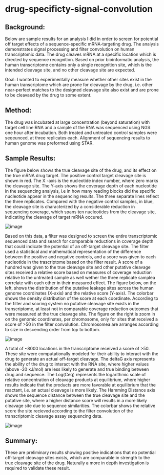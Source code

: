 # drug-specificty-signal-convolution

## Background:
Below are sample results for an analysis I did in order to screen for potential off target effects of a sequence-specific mRNA-targeting drug. The analysis demonstrates signal processing and filter convolution on human transcriptomic data. 
The drug cleaves mRNA at a specific location which is directed by sequence recognition. Based on prior bioinformatic analysis, the human transcriptome contains only a single recognition site, which is the intended cleavage site, and no other cleavage site are expected. 

Goal:
I wanted to experimentally measure whether other sites exist in the human transcriptome which are prone for cleavage by the drug, i.e. other near-perfect matches to the designed cleavage site also exist and are prone to be cleavaed by the drug to some extent.

## Method:
The drug was incubated at large concentration (beyond saturation) with target cell line RNA and a sample of the RNA was sequenced using NGS one hour after incubation. Both treated and untreated control samples were seqeunced, at three replicates each. Alignment of sequencing results to human genome was preformed using STAR. 

 
## Sample Results:
The figure below shows the true cleavage site of the drug, and its effect on the true mRNA drug target. The positive control target cleavage site is shown in red. The X -axis is the nucleotide index number, where zero marks the cleavage site. The Y-axis shows the coverage depth of each nucleotide in the sequencing analysis, i.e in how many reading blocks did the specific nucleotide appear in the sequencing results. The three separate lines reflect the three replicates. Compared with the negative control samples, in blue, the cleavage site is characterized by a considerable reduction in sequencing coverage, which spans ten nucleotides from the cleavage site, indicating the cleavage of target mRNA occured.

![image](https://github.com/user-attachments/assets/0a149184-1454-4e3d-9aad-d2a24eb40b38)

Based on this data, a filter was designed to screen the entire transcriptomic sequenced data and search for comparable reductions in coverage depth that could indicate the potential of an off-target cleavage site. The filter used a statistical and mathematical representation of the difference between the positive and negative controls, and a score was given to each nucleotide in the trascriptome based on the filter result. A score of a hundred was given to the true cleavage site and other putative cleavage sites received a relative score based on measures of coverage reduction relative to the untreated sample as well wether the three replicate samplea correlate with each other in their measured effect. The figure below, on the left, shows the distribution of the putative leakage sites across the human genome coordinates (X-axis) and the relative score (Y-axis). The colorbar shows the density distribution of the score at each coordinate. According to the filter and scoring system no putative cleavage site exists in the transcriptome, at least not in comparable coverage reduction outcomes that were measured at the true cleavage site. The figure on the right is zoom in on the genomic coordinates, per chromosome, only for sites that received a score of >50 in the filter convolution. Chromosomea are arranges according to size in descending order from top to bottom.

![image](https://github.com/user-attachments/assets/f8c6a289-3023-4716-8300-b9ea8a6c823d)

A total of ~8000 locations in the transcriptome received a score of >50. These site were computationally modeled for their ability to interact with the drug to generate an actual off-target cleavage. The deltaG axis represents the ability of the drug to interact with the RNA site, where higher values (above -20 kJ/mol) are less likely to generate and true binding between drug and sequence.  The Log(Ceq) represents the logarithmic scale of relative concentration of cleavage products at equilibrium, where higher results indicate that the products are more favorable at equilibrium that the reactant, i.e. an actual cleavage is more likely. The Hamming Distance axis shows the sequence distance between the true cleavage site and the putative site, where a higher distance score will results in a more likely cleavage site due to sequence similarities. The colorbar shows the relative score the site recieved according to the filter convolution of the transcriptomic cleavage assay sequencing data.

![image](https://github.com/user-attachments/assets/3882e060-bb9f-4ca2-bd94-fdd86b42dea1)

## Summary:
These are preliminary results showing positive indications that no potential off-target cleavage sites exists, which are comparable in strength to the true cleavage site of the drug. Naturally a more in depth investigation is required to validate these result.



